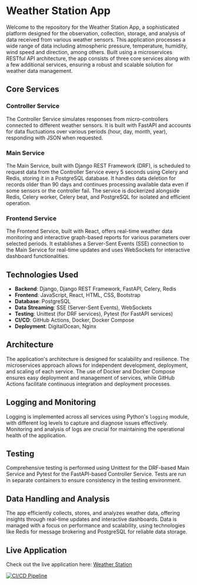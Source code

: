 # Weather Station App

Welcome to the repository for the Weather Station App, a sophisticated platform designed for the observation, collection, storage, and analysis of data received from various weather sensors. This application processes a wide range of data including atmospheric pressure, temperature, humidity, wind speed and direction, among others. Built using a microservices RESTful API architecture, the app consists of three core services along with a few additional services, ensuring a robust and scalable solution for weather data management.

## Core Services

### Controller Service
The Controller Service simulates responses from micro-controllers connected to different weather sensors. It is built with FastAPI and accounts for data fluctuations over various periods (hour, day, month, year), responding with JSON when requested.

### Main Service
The Main Service, built with Django REST Framework (DRF), is scheduled to request data from the Controller Service every 5 seconds using Celery and Redis, storing it in a PostgreSQL database. It handles data deletion for records older than 90 days and continues processing available data even if some sensors or the controller fail. The service is dockerized alongside Redis, Celery worker, Celery beat, and PostgreSQL for isolated and efficient operation.

### Frontend Service
The Frontend Service, built with React, offers real-time weather data monitoring and interactive graph-based reports for various parameters over selected periods. It establishes a Server-Sent Events (SSE) connection to the Main Service for real-time updates and uses WebSockets for interactive dashboard functionalities.

## Technologies Used

- **Backend**: Django, Django REST Framework, FastAPI, Celery, Redis
- **Frontend**: JavaScript, React, HTML, CSS, Bootstrap
- **Database**: PostgreSQL
- **Data Streaming**: SSE (Server-Sent Events), WebSockets
- **Testing**: Unittest (for DRF services), Pytest (for FastAPI services)
- **CI/CD**: GitHub Actions, Docker, Docker Compose
- **Deployment**: DigitalOcean, Nginx

## Architecture

The application's architecture is designed for scalability and resilience. The microservices approach allows for independent development, deployment, and scaling of each service. The use of Docker and Docker Compose ensures easy deployment and management of services, while GitHub Actions facilitate continuous integration and deployment processes.

## Logging and Monitoring

Logging is implemented across all services using Python's `logging` module, with different log levels to capture and diagnose issues effectively. Monitoring and analysis of logs are crucial for maintaining the operational health of the application.

## Testing

Comprehensive testing is performed using Unittest for the DRF-based Main Service and Pytest for the FastAPI-based Controller Service. Tests are run in separate containers to ensure consistency in the testing environment.

## Data Handling and Analysis

The app efficiently collects, stores, and analyzes weather data, offering insights through real-time updates and interactive dashboards. Data is managed with a focus on performance and scalability, using technologies like Redis for message brokering and PostgreSQL for reliable data storage.

## Live Application

Check out the live application here: [Weather Station](http://139.59.130.45/)

[![CI/CD Pipeline](https://github.com/Serg-f/meteostation/actions/workflows/cicd.yml/badge.svg)](https://github.com/Serg-f/meteostation/actions/workflows/cicd.yml)
